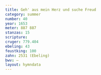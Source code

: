 ```yaml
---
title: Geh' aus mein Herz und suche Freud
category: summer
number: 40
year: 1653
meter: 887 887
stanzas: 15
scripture: 
cruger: 779.404
ebeling: 43
feustking: 100
zahn: 2531 (Ebeling)
bwv: —
layout: hymndata
---
```

<br>

